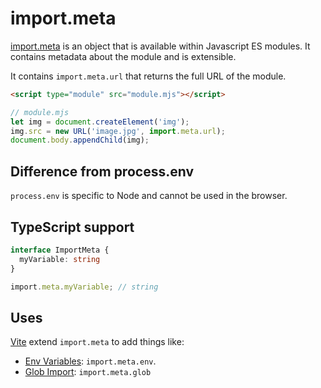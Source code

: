 # import.meta

[import.meta](https://developer.mozilla.org/en-US/docs/Web/JavaScript/Reference/Operators/import.meta) is an object that is available within Javascript ES modules. It contains metadata about the module and is extensible.

It contains `import.meta.url` that returns the full URL of the module.

```html
<script type="module" src="module.mjs"></script>
```

```js
// module.mjs
let img = document.createElement('img');
img.src = new URL('image.jpg', import.meta.url);
document.body.appendChild(img);
```

## Difference from process.env

`process.env` is specific to Node and cannot be used in the browser.

## TypeScript support

```ts
interface ImportMeta {
  myVariable: string
}

import.meta.myVariable; // string
```

## Uses

[Vite](https://vitejs.dev) extend `import.meta` to add things like:
- [Env Variables](https://vitejs.dev/guide/env-and-mode.html#env-variables-and-modes): `import.meta.env`.
- [Glob Import](https://vitejs.dev/guide/features.html#glob-import-as): `import.meta.glob`
